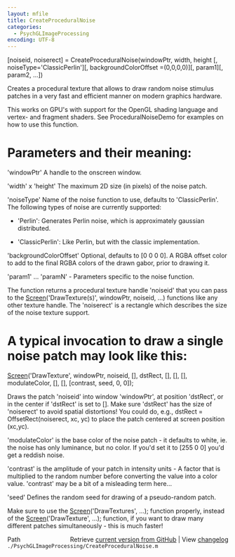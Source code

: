 ```yaml
---
layout: mfile
title: CreateProceduralNoise
categories:
  - PsychGLImageProcessing
encoding: UTF-8
---
```


[noiseid, noiserect] = CreateProceduralNoise(windowPtr, width, height [, noiseType='ClassicPerlin'][, backgroundColorOffset =(0,0,0,0)][, param1][, param2, ...])

Creates a procedural texture that allows to draw random noise stimulus patches
in a very fast and efficient manner on modern graphics hardware.

This works on GPU's with support for the OpenGL shading language and
vertex- and fragment shaders. See ProceduralNoiseDemo for examples on how to use this function.


# Parameters and their meaning:

'windowPtr' A handle to the onscreen window.


'width' x 'height' The maximum 2D size (in pixels) of the noise patch.


'noiseType' Name of the noise function to use, defaults to 'ClassicPerlin'.
The following types of noise are currently supported:

- 'Perlin': Generates Perlin noise, which is approximately gaussian
            distributed.

- 'ClassicPerlin': Like Perlin, but with the classic implementation.


'backgroundColorOffset' Optional, defaults to [0 0 0 0]. A RGBA offset
color to add to the final RGBA colors of the drawn gabor, prior to
drawing it.


'param1' ... 'paramN' - Parameters specific to the noise function.


The function returns a procedural texture handle 'noiseid' that you can
pass to the [Screen](/docs/Screen)('DrawTexture(s)', windowPtr, noiseid, ...) functions
like any other texture handle. The 'noiserect' is a rectangle which
describes the size of the noise texture support.

# A typical invocation to draw a single noise patch may look like this:

[Screen](/docs/Screen)('DrawTexture', windowPtr, noiseid, [], dstRect, [], [], [],
modulateColor, [], [], [contrast, seed, 0, 0]);

Draws the patch 'noiseid' into window 'windowPtr', at position 'dstRect',
or in the center if 'dstRect' is set to []. Make sure 'dstRect' has the
size of 'noiserect' to avoid spatial distortions! You could do, e.g.,
dstRect = OffsetRect(noiserect, xc, yc) to place the patch centered at
screen position (xc,yc).


'modulateColor' is the base color of the noise patch - it defaults to
white, ie. the noise has only luminance, but no color. If you'd set it to
[255 0 0] you'd get a reddish noise.


'contrast' is the amplitude of your patch in intensity units - A factor
that is multiplied to the random number before converting the
value into a color value. 'contrast' may be a bit of a misleading term
here...

'seed' Defines the random seed for drawing of a pseudo-random patch.

Make sure to use the [Screen](/docs/Screen)('DrawTextures', ...); function properly,
instead of the [Screen](/docs/Screen)('DrawTexture', ...); function, if you want to draw
many different patches simultaneously - this is much faster!



<div class="code_header" style="text-align:right;">
  <span style="float:left;">Path&nbsp;&nbsp;</span> <span class="counter">Retrieve <a href=
  "https://raw.github.com/Psychtoolbox-3/Psychtoolbox-3/beta/./PsychGLImageProcessing/CreateProceduralNoise.m">current version from GitHub</a> | View <a href=
  "https://github.com/Psychtoolbox-3/Psychtoolbox-3/commits/beta/./PsychGLImageProcessing/CreateProceduralNoise.m">changelog</a></span>
</div>
<div class="code">
  <code>./PsychGLImageProcessing/CreateProceduralNoise.m</code>
</div>
